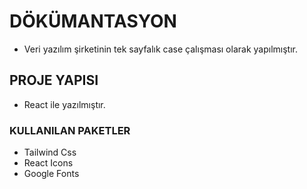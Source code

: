 # DÖKÜMANTASYON
 - Veri yazılım şirketinin tek sayfalık case çalışması olarak yapılmıştır.

## PROJE YAPISI
 - React ile yazılmıştır.



### KULLANILAN PAKETLER
 - Tailwind Css
 - React Icons
 - Google Fonts